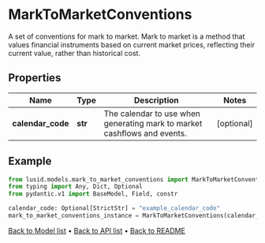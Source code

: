 # MarkToMarketConventions

A set of conventions for mark to market. Mark to market is a method   that values financial instruments based on current market prices,   reflecting their current value, rather than historical cost.
## Properties
Name | Type | Description | Notes
------------ | ------------- | ------------- | -------------
**calendar_code** | **str** | The calendar to use when generating mark to market cashflows and events. | [optional] 
## Example

```python
from lusid.models.mark_to_market_conventions import MarkToMarketConventions
from typing import Any, Dict, Optional
from pydantic.v1 import BaseModel, Field, constr

calendar_code: Optional[StrictStr] = "example_calendar_code"
mark_to_market_conventions_instance = MarkToMarketConventions(calendar_code=calendar_code)

```

[Back to Model list](../README.md#documentation-for-models) &#8226; [Back to API list](../README.md#documentation-for-api-endpoints) &#8226; [Back to README](../README.md)

